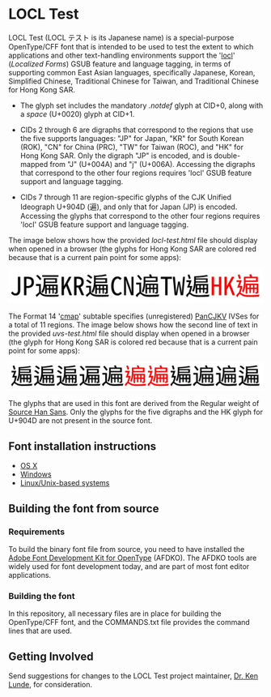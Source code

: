 # LOCL Test

LOCL Test (LOCL &#x30C6;&#x30B9;&#x30C8; is its Japanese name) is a special-purpose OpenType/CFF font that is intended to be used to test the extent to which applications and other text-handling environments support the '[locl](https://www.microsoft.com/typography/otspec/features_ko.htm#locl)' (*Localized Forms*) GSUB feature and language tagging, in terms of supporting common East Asian languages, specifically Japanese, Korean, Simplified Chinese, Traditional Chinese for Taiwan, and Traditional Chinese for Hong Kong SAR.

* The glyph set includes the mandatory *.notdef* glyph at CID+0, along with a *space* (U+0020) glyph at CID+1.

* CIDs 2 through 6 are digraphs that correspond to the regions that use the five supports languages: "JP" for Japan, "KR" for South Korean (ROK), "CN" for China (PRC), "TW" for Taiwan (ROC), and "HK" for Hong Kong SAR. Only the digraph "JP" is encoded, and is double-mapped from "J" (U+004A) and "j" (U+006A). Accessing the digraphs that correspond to the other four regions requires 'locl' GSUB feature support and language tagging.

* CIDs 7 through 11 are region-specific glyphs of the CJK Unified Ideograph U+904D (&#x904D;), and only that for Japan (JP) is encoded. Accessing the glyphs that correspond to the other four regions requires 'locl' GSUB feature support and language tagging.

The image below shows how the provided *locl-test.html* file should display when opened in a browser (the glyphs for Hong Kong SAR are colored red because that is a current pain point for some apps):

![alt text](https://raw.githubusercontent.com/adobe-fonts/locl-test/master/resources/locl-example.jpg "img-View")

The Format 14 '[cmap](https://www.microsoft.com/typography/otspec/cmap.htm)' subtable specifies (unregistered) [PanCJKV](https://github.com/adobe-type-tools/pancjkv-ivd-collection/) IVSes for a total of 11 regions. The image below shows how the second line of text in the provided *uvs-test.html* file should display when opened in a browser (the glyph for Hong Kong SAR is colored red because that is a current pain point for some apps):

![alt text](https://raw.githubusercontent.com/adobe-fonts/locl-test/master/resources/uvs-example.jpg "img-View")

The glyphs that are used in this font are derived from the Regular weight of [Source Han Sans](https://github.com/adobe-fonts/source-han-sans/). Only the glyphs for the five digraphs and the HK glyph for U+904D are not present in the source font.

## Font installation instructions

* [OS X](http://support.apple.com/kb/HT2509)
* [Windows](http://windows.microsoft.com/en-us/windows-vista/install-or-uninstall-fonts)
* [Linux/Unix-based systems](https://github.com/adobe-fonts/source-code-pro/issues/17#issuecomment-8967116)

## Building the font from source

### Requirements

To build the binary font file from source, you need to have installed the [Adobe Font Development Kit for OpenType](http://www.adobe.com/devnet/opentype/afdko.html) (AFDKO). The AFDKO tools are widely used for font development today, and are part of most font editor applications.

### Building the font

In this repository, all necessary files are in place for building the OpenType/CFF font, and the COMMANDS.txt file provides the command lines that are used.

## Getting Involved

Send suggestions for changes to the LOCL Test project maintainer, [Dr. Ken Lunde](mailto:lunde@adobe.com?subject=[GitHub]%20LOCL%20Test), for consideration.
